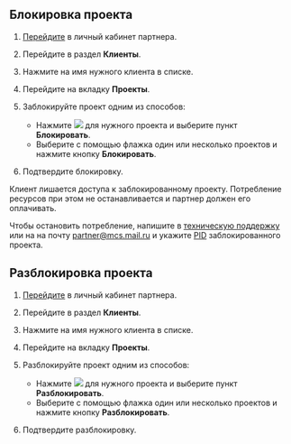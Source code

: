 
## Блокировка проекта

1. [Перейдите](https://partners.tech.vk.com) в личный кабинет партнера.
1. Перейдите в раздел **Клиенты**.
1. Нажмите на имя нужного клиента в списке.
1. Перейдите на вкладку **Проекты**.
1. Заблокируйте проект одним из способов:

    - Нажмите ![ ](/ru/assets/more-icon.svg "inline") для нужного проекта и выберите пункт **Блокировать**.
    - Выберите с помощью флажка один или несколько проектов и нажмите кнопку **Блокировать**.
1. Подтвердите блокировку.

Клиент лишается доступа к заблокированному проекту. Потребление ресурсов при этом не останавливается и партнер должен его оплачивать.

Чтобы остановить потребление, напишите в [техническую поддержку](/ru/contacts) или на на почту [partner@mcs.mail.ru](mailto:partner@mcs.mail.ru) и укажите [PID](/ru/tools-for-using-services/partner-platform/instructions/client-management/client-information#prosmotr_spiska_proektov_klienta) заблокированного проекта.

## Разблокировка проекта

1. [Перейдите](https://partners.tech.vk.com) в личный кабинет партнера.
1. Перейдите в раздел **Клиенты**.
1. Нажмите на имя нужного клиента в списке.
1. Перейдите на вкладку **Проекты**.
1. Разблокируйте проект одним из способов:

    - Нажмите ![ ](/ru/assets/more-icon.svg "inline") для нужного проекта и выберите пункт **Разблокировать**.
    - Выберите с помощью флажка один или несколько проектов и нажмите кнопку **Разблокировать**.
1. Подтвердите разблокировку.
